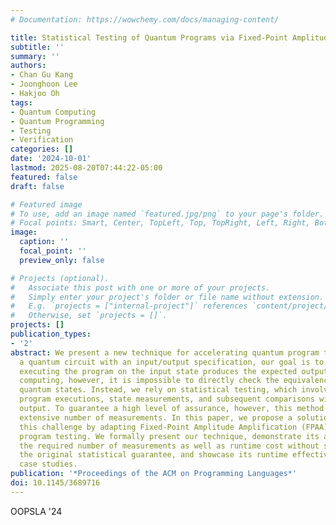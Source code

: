 ```yaml
---
# Documentation: https://wowchemy.com/docs/managing-content/

title: Statistical Testing of Quantum Programs via Fixed-Point Amplitude Amplification
subtitle: ''
summary: ''
authors:
- Chan Gu Kang
- Joonghoon Lee
- Hakjoo Oh
tags:
- Quantum Computing
- Quantum Programming
- Testing
- Verification
categories: []
date: '2024-10-01'
lastmod: 2025-08-20T07:44:22-05:00
featured: false
draft: false

# Featured image
# To use, add an image named `featured.jpg/png` to your page's folder.
# Focal points: Smart, Center, TopLeft, Top, TopRight, Left, Right, BottomLeft, Bottom, BottomRight.
image:
  caption: ''
  focal_point: ''
  preview_only: false

# Projects (optional).
#   Associate this post with one or more of your projects.
#   Simply enter your project's folder or file name without extension.
#   E.g. `projects = ["internal-project"]` references `content/project/deep-learning/index.md`.
#   Otherwise, set `projects = []`.
projects: []
publication_types:
- '2'
abstract: We present a new technique for accelerating quantum program testing. Given
  a quantum circuit with an input/output specification, our goal is to check whether
  executing the program on the input state produces the expected output. In quantum
  computing, however, it is impossible to directly check the equivalence of the two
  quantum states. Instead, we rely on statistical testing, which involves repeated
  program executions, state measurements, and subsequent comparisons with the specified
  output. To guarantee a high level of assurance, however, this method requires an
  extensive number of measurements. In this paper, we propose a solution to alleviate
  this challenge by adapting Fixed-Point Amplitude Amplification (FPAA) for quantum
  program testing. We formally present our technique, demonstrate its ability to reduce
  the required number of measurements as well as runtime cost without sacrificing
  the original statistical guarantee, and showcase its runtime effectiveness through
  case studies.
publication: '*Proceedings of the ACM on Programming Languages*'
doi: 10.1145/3689716
---
```

OOPSLA '24